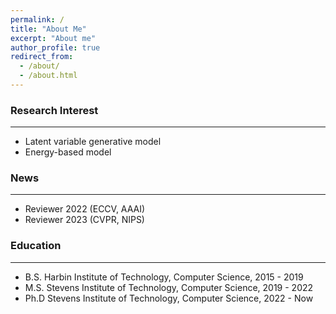 ```yaml
---
permalink: /
title: "About Me"
excerpt: "About me"
author_profile: true
redirect_from: 
  - /about/
  - /about.html
---
```


### Research Interest
---
* Latent variable generative model
* Energy-based model

### News
---
* Reviewer 2022 (ECCV, AAAI)
* Reviewer 2023 (CVPR, NIPS) 

### Education
---
* B.S. Harbin Institute of Technology, Computer Science, 2015 - 2019
* M.S. Stevens Institute of Technology, Computer Science, 2019 - 2022
* Ph.D Stevens Institute of Technology, Computer Science, 2022 - Now
